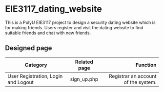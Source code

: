 # EIE3117_dating_website
This is a PolyU EIE3117 project to design a security dating website which is for making friends. Users register and visit the dating website to find suitable friends and chat with new friends.

## Designed page
| Category        | Related page           | Function  |
| ------------- |:-------------:| -----:|
| User Registration, Login and Logout      | sign_up.php | Registrar an account of the system. |
